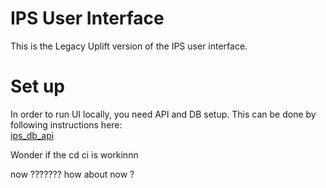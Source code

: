 # IPS User Interface

This is the Legacy Uplift version of the IPS user interface.

# Set up

In order to run UI locally, you need API and DB setup. This can be done by following instructions here:  
[ips_db_api](https://github.com/ONSdigital/ips_db_api) 


Wonder if the cd ci is workinnn

now ???????
how about now ?
